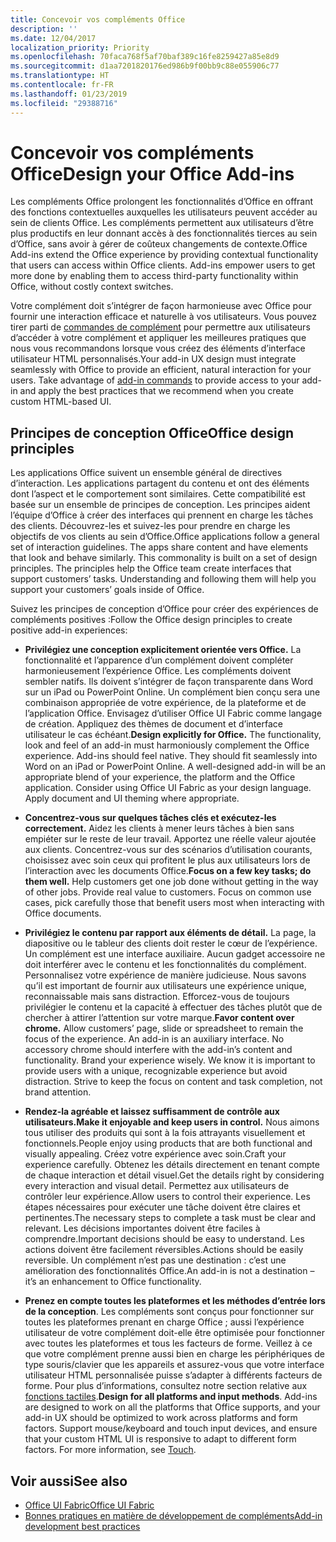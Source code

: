 ```yaml
---
title: Concevoir vos compléments Office
description: ''
ms.date: 12/04/2017
localization_priority: Priority
ms.openlocfilehash: 70faca768f5af70baf389c16fe8259427a85e8d9
ms.sourcegitcommit: d1aa7201820176ed986b9f00bb9c88e055906c77
ms.translationtype: HT
ms.contentlocale: fr-FR
ms.lasthandoff: 01/23/2019
ms.locfileid: "29388716"
---
```

# <a name="design-your-office-add-ins"></a><span data-ttu-id="8103c-102">Concevoir vos compléments Office</span><span class="sxs-lookup"><span data-stu-id="8103c-102">Design your Office Add-ins</span></span>

<span data-ttu-id="8103c-p101">Les compléments Office prolongent les fonctionnalités d’Office en offrant des fonctions contextuelles auxquelles les utilisateurs peuvent accéder au sein de clients Office. Les compléments permettent aux utilisateurs d’être plus productifs en leur donnant accès à des fonctionnalités tierces au sein d’Office, sans avoir à gérer de coûteux changements de contexte.</span><span class="sxs-lookup"><span data-stu-id="8103c-p101">Office Add-ins extend the Office experience by providing contextual functionality that users can access within Office clients. Add-ins empower users to get more done by enabling them to access third-party functionality within Office, without costly context switches.</span></span> 

<span data-ttu-id="8103c-p102">Votre complément doit s’intégrer de façon harmonieuse avec Office pour fournir une interaction efficace et naturelle à vos utilisateurs. Vous pouvez tirer parti de [commandes de complément](add-in-commands.md) pour permettre aux utilisateurs d’accéder à votre complément et appliquer les meilleures pratiques que nous vous recommandons lorsque vous créez des éléments d’interface utilisateur HTML personnalisés.</span><span class="sxs-lookup"><span data-stu-id="8103c-p102">Your add-in UX design must integrate seamlessly with Office to provide an efficient, natural interaction for your users. Take advantage of [add-in commands](add-in-commands.md) to provide access to your add-in and apply the best practices that we recommend when you create custom HTML-based UI.</span></span>

## <a name="office-design-principles"></a><span data-ttu-id="8103c-107">Principes de conception Office</span><span class="sxs-lookup"><span data-stu-id="8103c-107">Office design principles</span></span>

<span data-ttu-id="8103c-p103">Les applications Office suivent un ensemble général de directives d’interaction. Les applications partagent du contenu et ont des éléments dont l’aspect et le comportement sont similaires. Cette compatibilité est basée sur un ensemble de principes de conception. Les principes aident l’équipe d’Office à créer des interfaces qui prennent en charge les tâches des clients. Découvrez-les et suivez-les pour prendre en charge les objectifs de vos clients au sein d’Office.</span><span class="sxs-lookup"><span data-stu-id="8103c-p103">Office applications follow a general set of interaction guidelines. The apps share content and have elements that look and behave similarly. This commonality is built on a set of design principles. The principles help the Office team create interfaces that support customers’ tasks. Understanding and following them will help you support your customers’ goals inside of Office.</span></span>

<span data-ttu-id="8103c-113">Suivez les principes de conception d’Office pour créer des expériences de compléments positives :</span><span class="sxs-lookup"><span data-stu-id="8103c-113">Follow the Office design principles to create positive add-in experiences:</span></span>

- <span data-ttu-id="8103c-p104">**Privilégiez une conception explicitement orientée vers Office.** La fonctionnalité et l’apparence d’un complément doivent compléter harmonieusement l’expérience Office. Les compléments doivent sembler natifs. Ils doivent s’intégrer de façon transparente dans Word sur un iPad ou PowerPoint Online. Un complément bien conçu sera une combinaison appropriée de votre expérience, de la plateforme et de l’application Office. Envisagez d’utiliser Office UI Fabric comme langage de création. Appliquez des thèmes de document et d’interface utilisateur le cas échéant.</span><span class="sxs-lookup"><span data-stu-id="8103c-p104">**Design explicitly for Office.** The functionality, look and feel of an add-in must harmoniously complement the Office experience. Add-ins should feel native. They should fit seamlessly into Word on an iPad or PowerPoint Online. A well-designed add-in will be an appropriate blend of your experience, the platform and the Office application. Consider using Office UI Fabric as your design language. Apply document and UI theming where appropriate.</span></span>

- <span data-ttu-id="8103c-p105">**Concentrez-vous sur quelques tâches clés et exécutez-les correctement.** Aidez les clients à mener leurs tâches à bien sans empiéter sur le reste de leur travail. Apportez une réelle valeur ajoutée aux clients. Concentrez-vous sur des scénarios d’utilisation courants, choisissez avec soin ceux qui profitent le plus aux utilisateurs lors de l’interaction avec les documents Office.</span><span class="sxs-lookup"><span data-stu-id="8103c-p105">**Focus on a few key tasks; do them well.** Help customers get one job done without getting in the way of other jobs. Provide real value to customers. Focus on common use cases, pick carefully those that benefit users most when interacting with Office documents.</span></span>

- <span data-ttu-id="8103c-p106">**Privilégiez le contenu par rapport aux éléments de détail.** La page, la diapositive ou le tableur des clients doit rester le cœur de l’expérience. Un complément est une interface auxiliaire. Aucun gadget accessoire ne doit interférer avec le contenu et les fonctionnalités du complément. Personnalisez votre expérience de manière judicieuse. Nous savons qu’il est important de fournir aux utilisateurs une expérience unique, reconnaissable mais sans distraction. Efforcez-vous de toujours privilégier le contenu et la capacité à effectuer des tâches plutôt que de chercher à attirer l’attention sur votre marque.</span><span class="sxs-lookup"><span data-stu-id="8103c-p106">**Favor content over chrome.** Allow customers’ page, slide or spreadsheet to remain the focus of the experience. An add-in is an auxiliary interface. No accessory chrome should interfere with the add-in’s content and functionality. Brand your experience wisely. We know it is important to provide users with a unique, recognizable experience but avoid distraction. Strive to keep the focus on content and task completion, not brand attention.</span></span>

- <span data-ttu-id="8103c-132">**Rendez-la agréable et laissez suffisamment de contrôle aux utilisateurs.**</span><span class="sxs-lookup"><span data-stu-id="8103c-132">**Make it enjoyable and keep users in control.**</span></span> <span data-ttu-id="8103c-133">Nous aimons tous utiliser des produits qui sont à la fois attrayants visuellement et fonctionnels.</span><span class="sxs-lookup"><span data-stu-id="8103c-133">People enjoy using products that are both functional and visually appealing.</span></span> <span data-ttu-id="8103c-134">Créez votre expérience avec soin.</span><span class="sxs-lookup"><span data-stu-id="8103c-134">Craft your experience carefully.</span></span> <span data-ttu-id="8103c-135">Obtenez les détails directement en tenant compte de chaque interaction et détail visuel.</span><span class="sxs-lookup"><span data-stu-id="8103c-135">Get the details right by considering every interaction and visual detail.</span></span> <span data-ttu-id="8103c-136">Permettez aux utilisateurs de contrôler leur expérience.</span><span class="sxs-lookup"><span data-stu-id="8103c-136">Allow users to control their experience.</span></span> <span data-ttu-id="8103c-137">Les étapes nécessaires pour exécuter une tâche doivent être claires et pertinentes.</span><span class="sxs-lookup"><span data-stu-id="8103c-137">The necessary steps to complete a task must be clear and relevant.</span></span> <span data-ttu-id="8103c-138">Les décisions importantes doivent être faciles à comprendre.</span><span class="sxs-lookup"><span data-stu-id="8103c-138">Important decisions should be easy to understand.</span></span> <span data-ttu-id="8103c-139">Les actions doivent être facilement réversibles.</span><span class="sxs-lookup"><span data-stu-id="8103c-139">Actions should be easily reversible.</span></span> <span data-ttu-id="8103c-140">Un complément n’est pas une destination : c’est une amélioration des fonctionnalités Office.</span><span class="sxs-lookup"><span data-stu-id="8103c-140">An add-in is not a destination – it’s an enhancement to Office functionality.</span></span>

- <span data-ttu-id="8103c-p108">**Prenez en compte toutes les plateformes et les méthodes d’entrée lors de la conception**. Les compléments sont conçus pour fonctionner sur toutes les plateformes prenant en charge Office ; aussi l’expérience utilisateur de votre complément doit-elle être optimisée pour fonctionner avec toutes les plateformes et tous les facteurs de forme. Veillez à ce que votre complément prenne aussi bien en charge les périphériques de type souris/clavier que les appareils et assurez-vous que votre interface utilisateur HTML personnalisée puisse s’adapter à différents facteurs de forme. Pour plus d’informations, consultez notre section relative aux [fonctions tactiles](../concepts/add-in-development-best-practices.md#optimize-for-touch).</span><span class="sxs-lookup"><span data-stu-id="8103c-p108">**Design for all platforms and input methods**. Add-ins are designed to work on all the platforms that Office supports, and your add-in UX should be optimized to work across platforms and form factors. Support mouse/keyboard and touch input devices, and ensure that your custom HTML UI is responsive to adapt to different form factors. For more information, see [Touch](../concepts/add-in-development-best-practices.md#optimize-for-touch).</span></span> 

## <a name="see-also"></a><span data-ttu-id="8103c-145">Voir aussi</span><span class="sxs-lookup"><span data-stu-id="8103c-145">See also</span></span>
- [<span data-ttu-id="8103c-146">Office UI Fabric</span><span class="sxs-lookup"><span data-stu-id="8103c-146">Office UI Fabric</span></span>](https://developer.microsoft.com/fr-FR/fabric) 
- [<span data-ttu-id="8103c-147">Bonnes pratiques en matière de développement de compléments</span><span class="sxs-lookup"><span data-stu-id="8103c-147">Add-in development best practices</span></span>](../concepts/add-in-development-best-practices.md)

